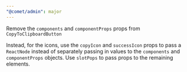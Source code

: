 ```yaml
---
"@comet/admin": major
---
```


Remove the `components` and `componentProps` props from `CopyToClipboardButton`

Instead, for the icons, use the `copyIcon` and `successIcon` props to pass a `ReactNode` instead of separately passing in values to the `components` and `componentProps` objects. 
Use `slotPops` to pass props to the remaining elements.